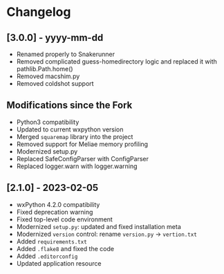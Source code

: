 # Changelog

## [3.0.0] - yyyy-mm-dd

* Renamed properly to Snakerunner
* Removed complicated guess-homedirectory logic and replaced it with
  pathlib.Path.home()
* Removed macshim.py
* Removed coldshot support


## Modifications since the Fork

* Python3 compatibility
* Updated to current wxpython version
* Merged `squaremap` library into the project
* Removed support for Meliae memory profiling
* Modernized setup.py
* Replaced SafeConfigParser with ConfigParser
* Replaced logger.warn with logger.warning

## [2.1.0] - 2023-02-05

* wxPython 4.2.0 compatibility
* Fixed deprecation warning
* Fixed top-level code environment
* Modernized `setup.py`: updated and fixed installation meta
* Modernized `version` control: rename `version.py` -> `vertion.txt`
* Added `requirements.txt`
* Added `.flake8` and fixed the code 
* Added `.editorconfig`
* Updated application resource
